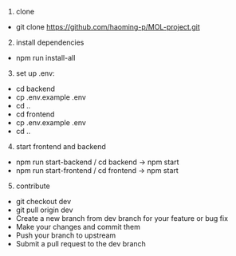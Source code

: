 1. clone  
- git clone https://github.com/haoming-p/MOL-project.git
  
2. install dependencies  
- npm run install-all
  
3. set up .env:
- cd backend
- cp .env.example .env
- cd ..
- cd frontend
- cp .env.example .env
- cd ..  
  
4. start frontend and backend  
- npm run start-backend / cd backend -> npm start  
- npm run start-frontend / cd frontend -> npm start
  
5. contribute
- git checkout dev  
- git pull origin dev  
- Create a new branch from dev branch for your feature or bug fix
- Make your changes and commit them
- Push your branch to upstream
- Submit a pull request to the dev branch